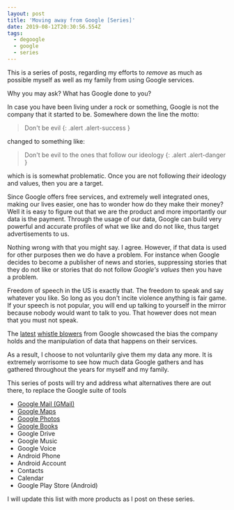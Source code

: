 ```yaml
---
layout: post
title: 'Moving away from Google [Series]'
date: 2019-08-12T20:30:56.554Z
tags:
  - degoogle
  - google
  - series
---
```

This is a series of posts, regarding my efforts to _remove_ as much as possible myself as well as my family from using Google services. 
<!--more-->
Why you may ask? What has Google done to you?

In case you have been living under a rock or something, Google is not the company that it started to be. Somewhere down the line the motto:

> Don't be evil
{: .alert .alert-success }

changed to something like:

> Don't be evil to the ones that follow our ideology
{: .alert .alert-danger }

which is is somewhat problematic. Once you are not following _their_ ideology and values, then you are a target.

Since Google offers free services, and extremely well integrated ones, making our lives easier, one has to wonder how do they make their money? Well it is easy to figure out that we are the product and more importantly our data is the payment. Through the usage of our data, Google can build very powerful and accurate profiles of what we like and do not like, thus target advertisements to us.

Nothing wrong with that you might say. I agree. However, if that data is used for other purposes then we do have a problem. For instance when Google decides to become a publisher of news and stories, suppressing stories that they do not like or stories that do not follow _Google's values_ then you have a problem.

Freedom of speech in the US is exactly that. The freedom to speak and say whatever you like. So long as you don't incite violence anything is fair game. If your speech is not popular, you will end up talking to yourself in the mirror because nobody would want to talk to you. That however does not mean that you must not speak.

The [latest](https://www.bitchute.com/video/g1VeElBAeas) [whistle blowers](https://www.bitchute.com/video/ricI5t66cj8/) from Google showcased the bias the company holds and the manipulation of data that happens on their services.

As a result, I choose to not voluntarily give them my data any more. It is extremely worrisome to see how much data Google gathers and has gathered throughout the years for myself and my family.

This series of posts will try and address what alternatives there are out there, to replace the Google suite of tools

* [Google Mail (GMail)](/post/moving-away-from-google-mail-gmail-series)
* [Google Maps](/post/moving-away-from-google-maps-series/)
* [Google Photos](/post/moving-away-from-google-photos-series/)
* [Google Books](/post/moving-away-from-google-books-series/)
* Google Drive
* Google Music
* Google Voice
* Android Phone
* Android Account
* Contacts
* Calendar
* Google Play Store (Android)

I will update this list with more products as I post on these series.
